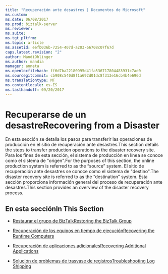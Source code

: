 ```yaml
---
title: "Recuperación ante desastres | Documentos de Microsoft"
ms.custom: 
ms.date: 06/08/2017
ms.prod: biztalk-server
ms.reviewer: 
ms.suite: 
ms.tgt_pltfrm: 
ms.topic: article
ms.assetid: eefb036b-7254-407d-a203-66708c07f67d
caps.latest.revision: "2"
author: MandiOhlinger
ms.author: mandia
manager: anneta
ms.openlocfilehash: ff6d7ba22180995d41fa536717804483931c7ad0
ms.sourcegitcommit: cb908c540d8f1a692d01dc8f313e16cb4b4e696d
ms.translationtype: MT
ms.contentlocale: es-ES
ms.lasthandoff: 09/20/2017
---
```

# <a name="recovering-from-a-disaster"></a><span data-ttu-id="44892-102">Recuperarse de un desastre</span><span class="sxs-lookup"><span data-stu-id="44892-102">Recovering from a Disaster</span></span>
<span data-ttu-id="44892-103">En esta sección se detalla los pasos para transferir las operaciones de producción en el sitio de recuperación ante desastres.</span><span class="sxs-lookup"><span data-stu-id="44892-103">This section details the steps to transfer production operations to the disaster recovery site.</span></span> <span data-ttu-id="44892-104">Para los fines de esta sección, el sistema de producción en línea se conoce como el sistema de "origen".</span><span class="sxs-lookup"><span data-stu-id="44892-104">For the purposes of this section, the online production system is referred to as the “source” system.</span></span> <span data-ttu-id="44892-105">El sitio de recuperación ante desastres se conoce como el sistema de "destino".</span><span class="sxs-lookup"><span data-stu-id="44892-105">The disaster recovery site is referred to as the “destination” system.</span></span> <span data-ttu-id="44892-106">Esta sección proporciona información general del proceso de recuperación ante desastres.</span><span class="sxs-lookup"><span data-stu-id="44892-106">This section provides an overview of the disaster recovery process.</span></span>  
  
## <a name="in-this-section"></a><span data-ttu-id="44892-107">En esta sección</span><span class="sxs-lookup"><span data-stu-id="44892-107">In This Section</span></span>  
  
-   [<span data-ttu-id="44892-108">Restaurar el grupo de BizTalk</span><span class="sxs-lookup"><span data-stu-id="44892-108">Restoring the BizTalk Group</span></span>](../technical-guides/restoring-the-biztalk-group.md)  
  
-   [<span data-ttu-id="44892-109">Recuperación de los equipos en tiempo de ejecución</span><span class="sxs-lookup"><span data-stu-id="44892-109">Recovering the Runtime Computers</span></span>](../technical-guides/recovering-the-runtime-computers.md)  
  
-   [<span data-ttu-id="44892-110">Recuperación de aplicaciones adicionales</span><span class="sxs-lookup"><span data-stu-id="44892-110">Recovering Additional Applications</span></span>](../technical-guides/recovering-additional-applications.md)  
  
-   [<span data-ttu-id="44892-111">Solución de problemas de trasvase de registros</span><span class="sxs-lookup"><span data-stu-id="44892-111">Troubleshooting Log Shipping</span></span>](../technical-guides/troubleshooting-log-shipping.md)